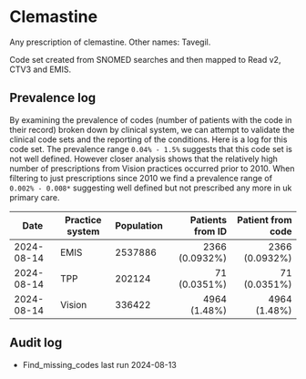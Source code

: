 # Clemastine

Any prescription of clemastine. Other names: Tavegil.

Code set created from SNOMED searches and then mapped to Read v2, CTV3 and EMIS.

## Prevalence log

By examining the prevalence of codes (number of patients with the code in their record) broken down by clinical system, we can attempt to validate the clinical code sets and the reporting of the conditions. Here is a log for this code set. The prevalence range `0.04% - 1.5%` suggests that this code set is not well defined. However closer analysis shows that the relatively high number of prescriptions from Vision practices occurred prior to 2010. When filtering to just prescriptions since 2010 we find a prevalence range of `0.002% - 0.008*` suggesting well defined but not prescribed any more in uk primary care.

| Date       | Practice system | Population | Patients from ID | Patient from code |
| ---------- | --------------- | ---------- | ---------------: | ----------------: |
| 2024-08-14 | EMIS            | 2537886    |   2366 (0.0932%) |    2366 (0.0932%) |
| 2024-08-14 | TPP             | 202124     |     71 (0.0351%) |      71 (0.0351%) |
| 2024-08-14 | Vision          | 336422     |     4964 (1.48%) |      4964 (1.48%) |

## Audit log

- Find_missing_codes last run 2024-08-13
